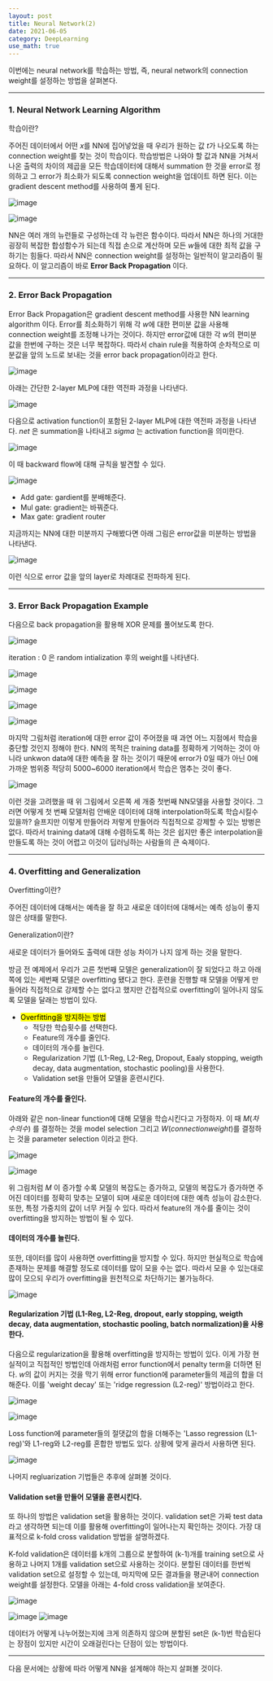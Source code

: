 ```yaml
---
layout: post
title: Neural Network(2)
date: 2021-06-05
category: DeepLearning
use_math: true
---
```


이번에는 neural network를 학습하는 방법, 즉, neural network의 connection weight를 설정하는 방법을 살펴본다. 

---

### 1. Neural Network Learning Algorithm

학습이란? 

주어진 데이터에서 어떤 $x$를 NN에 집어넣었을 때 우리가 원하는 값 $t$가 나오도록 하는 connection weight를 찾는 것이 학습이다. 학습방법은 나와야 할 값과 NN을 거쳐서 나온 출력의 차이의 제곱을 모든 학습데이터에 대해서 summation 한 것을 error로 정의하고 그 error가 최소화가 되도록 connection weight을 업데이트 하면 된다. 이는 gradient descent method를 사용하여 풀게 된다.

![image](https://user-images.githubusercontent.com/61526722/120887237-a3914780-c62c-11eb-8e4e-5b9e805ad445.png)

![image](https://user-images.githubusercontent.com/61526722/120887250-adb34600-c62c-11eb-9331-27344f853cbb.png)

NN은 여러 개의 뉴런들로 구성하는데 각 뉴런은 함수이다. 따라서 NN은 하나의 거대한 굉장히 복잡한 합성함수가 되는데 직접 손으로 계산하며 모든 $w$들에 대한 최적 값을 구하기는 힘들다. 따라서 NN은 connection weight를 설정하는 일반적이 알고리즘이 필요하다. 이 알고리즘이 바로 **Error Back Propagation** 이다. 

---

### 2. Error Back Propagation

Error Back Propagation은 gradient descent method를 사용한 NN learning algorithm 이다. Error를 최소화하기 위해 각 $w$에 대한 편미분 값을 사용해 connection weight를 조정해 나가는 것이다. 하지만 error값에 대한 각 $w$의 편미분 값을 한번에 구하는 것은 너무 복잡하다. 따라서 chain rule을 적용하여 순차적으로 미분값을 앞의 노드로 보내는 것을 error back propagation이라고 한다.

![image](https://user-images.githubusercontent.com/61526722/120887843-1b14a600-c630-11eb-94c8-1079e29018dc.png)

아래는 간단한 2-layer MLP에 대한 역전파 과정을 나타낸다.

![image](https://user-images.githubusercontent.com/61526722/120888077-611e3980-c631-11eb-87dd-747434770945.png)

다음으로 activation function이 포함된 2-layer MLP에 대한 역전파 과정을 나타낸다. _net_ 은 summation을 나타내고 $sigma$ 는 activation function을 의미한다.

![image](https://user-images.githubusercontent.com/61526722/120887972-e1906a80-c630-11eb-89ec-2b42cb5c23c5.png)

이 때 backward flow에 대해 규칙을 발견할 수 있다.

![image](https://user-images.githubusercontent.com/61526722/120888030-1997ad80-c631-11eb-9ae6-cd6ea0e7f585.png)

- Add gate: gardient를 분배해준다.
- Mul gate: gradient는 바꿔준다.
- Max gate: gradient router

지금까지는 NN에 대한 미분까지 구해봤다면 아래 그림은 error값을 미분하는 방법을 나타낸다.  

![image](https://user-images.githubusercontent.com/61526722/120888131-ae9aa680-c631-11eb-9466-05bfb87a53b4.png)

이런 식으로 error 값을 앞의 layer로 차례대로 전파하게 된다.

---

### 3. Error Back Propagation Example

다음으로 back propagation을 활용해 XOR 문제를 풀어보도록 한다.

![image](https://user-images.githubusercontent.com/61526722/120890454-b6f8de80-c63d-11eb-930c-27f03b316bb3.png)

iteration : 0 은 random intialization 후의 weight를 나타낸다.

![image](https://user-images.githubusercontent.com/61526722/120890497-02ab8800-c63e-11eb-9f28-011e1d65937e.png)

![image](https://user-images.githubusercontent.com/61526722/120890541-57e79980-c63e-11eb-80e3-eafaff78e454.png)

![image](https://user-images.githubusercontent.com/61526722/120890593-ca587980-c63e-11eb-8c5b-7acd5141cf86.png)

![image](https://user-images.githubusercontent.com/61526722/120890633-10add880-c63f-11eb-8ba6-4e884a207ab1.png)

마지막 그림처럼 iteration에 대한 error 값이 주어졌을 때 과연 어느 지점에서 학습을 중단할 것인지 정해야 한다. NN의 목적은 training data를 정확하게 기억하는 것이 아니라 unkwon data에 대한 예측을 잘 하는 것이기 때문에 error가 0일 때가 아닌 0에 가까운 범위중 적당히 5000~6000 iteration에서 학습은 멈추는 것이 좋다. 

![image](https://user-images.githubusercontent.com/61526722/120890893-92eacc80-c640-11eb-98da-e4c36fe88548.png)

이런 것을 고려했을 때 위 그림에서 오른쪽 세 개중 첫번째 NN모델을 사용할 것이다. 그러면 어떻게 첫 번째 모델처럼 안배운 데이터에 대해 interpolation하도록 학습시킬수 있을까? 슬프지만 이렇게 만들어라 저렇게 만들어라 직접적으로 강제할 수 있는 방벙은 없다. 따라서 training data에 대해 수렴하도록 하는 것은 쉽지만 좋은 interpolation을 만들도록 하는 것이 어렵고 이것이 딥러닝하는 사람들의 큰 숙제이다.

---

### 4. Overfitting and Generalization

Overfitting이란?

주어진 데이터에 대해서는 예측을 잘 하고 새로운 데이터에 대해서는 예측 성능이 좋지 않은 상태를 말한다.

Generalization이란?

새로운 데이터가 들어와도 출력에 대한 성능 차이가 나지 않게 하는 것을 말한다. 

방금 전 예제에서 우리가 고른 첫번째 모델은 generalization이 잘 되었다고 하고 아래쪽에 있는 세번째 모델은 overfitting 됐다고 한다. 훈련을 진행할 때 모델을 어떻게 만들어라 직접적으로 강제할 수는 없다고 했지만 간접적으로 overfitting이 일어나지 않도록 모델을 달래는 방법이 있다.

+ <mark>Overfitting을 방지하는 방법</mark>
  - 적당한 학습횟수를 선택한다. 
  - Feature의 개수를 줄인다.
  - 데이터의 개수를 늘린다.
  - Regularization 기법 (L1-Reg, L2-Reg, Dropout, Eaaly stopping, weigth decay, data augmentation, stochastic pooling)을 사용한다.
  - Validation set을 만들어 모델을 훈련시킨다.


#### Feature의 개수를 줄인다.

아래와 같은 non-linear function에 대해 모델을 학습시킨다고 가정하자. 이 때 $M(차수의 수)$ 를 결정하는 것을 model selection 그리고 $W(connection weight)$를 결정하는 것을 parameter selection 이라고 한다.

![image](https://user-images.githubusercontent.com/61526722/120891412-7dc36d00-c643-11eb-8f8e-10179013d61a.png)

![image](https://user-images.githubusercontent.com/61526722/120891604-72247600-c644-11eb-8fbd-35760cd46ed4.png)

위 그림처럼 $M$ 이 증가할 수록 모델의 복잡도는 증가하고, 모델의 복잡도가 증가하면 주어진 데이터를 정확히 맞추는 모델이 되며 새로운 데이터에 대한 예측 성능이 감소한다. 또한, 특정 가중치의 값이 너무 커질 수 있다. 따라서 feature의 개수를 줄이는 것이 overfitting을 방지하는 방법이 될 수 있다.

#### 데이터의 개수를 늘린다.

또한, 데이터를 많이 사용하면 overfitting을 방지할 수 있다. 하지만 현실적으로 학습에 존재하는 문제를 해결할 정도로 데이터를 많이 모을 수는 없다. 따라서 모을 수 있는대로 많이 모으되 우리가 overfitting을 원천적으로 차단하기는 불가능하다.

![image](https://user-images.githubusercontent.com/61526722/120891628-92543500-c644-11eb-86bc-b587c5fdf725.png)

#### Regularization 기법 (L1-Reg, L2-Reg, dropout, early stopping, weigth decay, data augmentation, stochastic pooling, batch normalization)을 사용한다.

다음으로 regularization을 활용해 overfitting을 방지하는 방법이 있다. 이게 가장 현실적이고 직접적인 방법인데 아래처럼 error function에서 penalty term을 더하면 된다. $w$의 값이 커지는 것을 막기 위해 error function에 parameter들의 제곱의 합을 더해준다. 이를 'weight decay' 또는 'ridge regression (L2-reg)' 방법이라고 한다.

![image](https://user-images.githubusercontent.com/61526722/120891870-ddbb1300-c645-11eb-9eb6-e559ad4a2223.png)

![image](https://user-images.githubusercontent.com/61526722/120892029-0394e780-c647-11eb-8295-a27864258cf9.png)

 Loss function에 parameter들의 절댓값의 합을 더해주는 'Lasso regression (L1-reg)'와 L1-reg와 L2-reg를 혼합한 방법도 있다. 상황에 맞게 골라서 사용하면 된다.
 
![image](https://user-images.githubusercontent.com/61526722/120892147-a8172980-c647-11eb-8530-091124e1cd04.png)

나머지 regluarization 기법들은 추후에 살펴볼 것이다.

#### Validation set을 만들어 모델을 훈련시킨다.

또 하나의 방법은 validation set을 활용하는 것이다. validation set은 가짜 test data라고 생각하면 되는데 이를 활용해 overfitting이 일어나는지 확인하는 것이다. 가장 대표적으로 k-fold cross validation 방법을 설명하겠다.


K-fold validation은 데이터를 k개의 그룹으로 분할하여 (k-1)개를 training set으로 사용하고 나머지 1개를 validation set으로 사용하는 것이다. 분할된 데이터를 한번씩 validation set으로 설정할 수 있는데, 마지막에 모든 결과들을 평균내어 connection weight를 설정한다. 모델을 아래는 4-fold cross validation을 보여준다. 

![image](https://user-images.githubusercontent.com/61526722/120892197-0e9c4780-c648-11eb-8782-03937dfb6191.png)

![image](https://user-images.githubusercontent.com/61526722/120892261-5c18b480-c648-11eb-8977-2f2cfe8a9b1e.png)
![image](https://user-images.githubusercontent.com/61526722/120892276-76eb2900-c648-11eb-80ec-357db5837f3d.png)

데이터가 어떻게 나누어졌는지에 크게 의존하지 않으며 분할된 set은 (k-1)번 학습된다는 장점이 있지만 시간이 오래걸린다는 단점이 있는 방법이다.

---

다음 문서에는 상황에 따라 어떻게 NN을 설계해야 하는지 살펴볼 것이다. 


